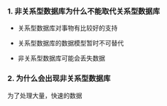 ### 1. 非关系型数据库为什么不能取代关系型数据库

- 关系型数据库对事物有比较好的支持

- 关系型数据库的数据模型暂时不可替代

- 非关系型数据库可能会丢失数据

### 2. 为什么会出现非关系型数据库

为了处理大量，快速的数据


